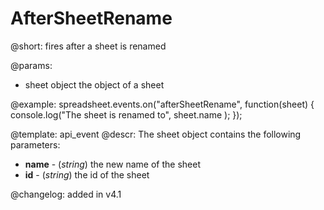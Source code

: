AfterSheetRename
=============

@short: fires after a sheet is renamed
	
@params:
- sheet     object  the object of a sheet


@example:
spreadsheet.events.on("afterSheetRename", function(sheet) {
    console.log("The sheet is renamed to", sheet.name );
});


@template:	api_event
@descr:
The sheet object contains the following parameters:

- **name** - (*string*) the new name of the sheet
- **id** - (*string*) the id of the sheet


@changelog: added in v4.1

